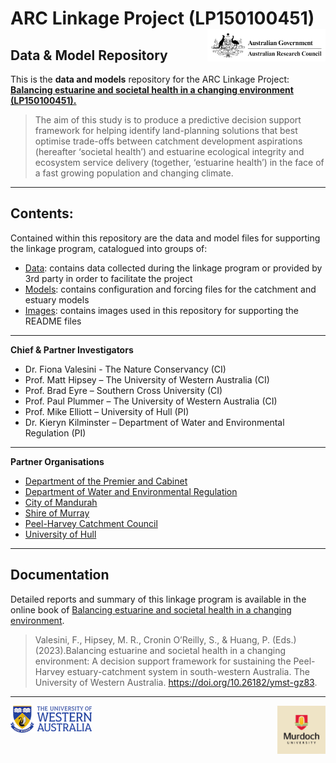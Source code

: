 # ARC Linkage Project (LP150100451) <img src="https://github.com/AquaticEcoDynamics/Peel_ARC/blob/master/Images/Logos/ARC.jpeg" width="189" height="51.5" align="right">

## Data & Model Repository

This is the **data and models** repository for the ARC Linkage Project: [**Balancing estuarine and societal health in a changing environment (LP150100451).**](https://aquaticecodynamics.github.io/peel-book/index.html)

> 
> The aim of this study is to produce a predictive decision support framework for helping identify land-planning
solutions that best optimise trade-offs between catchment development aspirations (hereafter ‘societal health’) 
and estuarine ecological integrity and ecosystem service delivery (together, ‘estuarine health’) in the face of a fast growing population and changing climate.

---

## Contents:
Contained within this repository are the data and model files for supporting the linkage program, catalogued into groups of:
- [Data](https://github.com/AquaticEcoDynamics/Peel_ARC/tree/master/Data): contains data collected during the linkage program or provided by 3rd party in order to facilitate the project
- [Models](https://github.com/AquaticEcoDynamics/Peel_ARC/tree/master/Models): contains configuration and forcing files for the catchment and estuary models
- [Images](https://github.com/AquaticEcoDynamics/Peel_ARC/tree/master/Images): contains images used in this repository for supporting the README files

---

 **Chief & Partner Investigators**   
  - Dr. Fiona Valesini - The Nature Conservancy (CI)   
  - Prof. Matt Hipsey – The University of Western Australia (CI)   
  - Prof. Brad Eyre – Southern Cross University (CI)   
  - Prof. Paul Plummer – The University of Western Australia (CI)   
  - Prof. Mike Elliott – University of Hull (PI)   
  - Dr. Kieryn Kilminster – Department of Water and Environmental Regulation (PI)   

---

 **Partner Organisations**
  - [Department of the Premier and Cabinet](https://www.wa.gov.au/organisation/department-of-the-premier-and-cabinet)
  - [Department of Water and Environmental Regulation](https://www.wa.gov.au/organisation/department-of-water-and-environmental-regulation)
  - [City of Mandurah](https://www.mandurah.wa.gov.au/)
  - [Shire of Murray](https://www.murray.wa.gov.au/)
  - [Peel-Harvey Catchment Council](https://peel-harvey.org.au/)
  - [University of Hull](https://www.hull.ac.uk/)

---

<!-- 
## Data

Contained within this repository is data collected as part of the linkage program as well as 3rd party data collected in order to facilitate the modelling components.

The data has been catalogued into the following catagories:

- Benthic Macroinvertebrate
- BOM Met
- Fish
- Isotope
- Land Use
- Macrophyte
- Nutrient
- Phytoplankton
- Sediment

The Primary point of contact for the data repository is <a href="mailto:brendan.busch@uwa.edu.au">_Brendan Busch_</a>

---

## Models

<img src="https://github.com/AquaticEcoDynamics/Peel_ARC/blob/master/Images/Link.png">

Contained within this repository is model files developed during the linkage program, catalogued into two groups:

- Catchment: files for Peel-Harvey catchment modelling
- PHERM (**P**eel-**H**arvey **E**stuary **R**esponse **M**odel): files for Peel-Harvey Estuary hydrology and water quality modelling

---
 -->
 

## Documentation

Detailed reports and summary of this linkage program is available in the online book of [Balancing estuarine and societal health in a changing environment](https://aquaticecodynamics.github.io/peel-book/index.html).



>Valesini, F., Hipsey, M. R., Cronin O’Reilly, S., & Huang, P. (Eds.) (2023).Balancing estuarine and societal health in a changing environment: 
A decision support framework for sustaining the Peel-Harvey estuary-catchment system in south-western Australia. The University of Western Australia. https://doi.org/10.26182/ymst-gz83. 

---

<img src="https://github.com/AquaticEcoDynamics/Peel_ARC/blob/master/Images/Logos/UWACMYK.png" width="130" height="43" align="left"><img src="https://github.com/AquaticEcoDynamics/Peel_ARC/blob/master/Images/Logos/murdoch.png" width="77.5" height="77.5" align="right">
